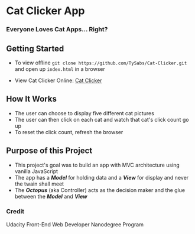 # Cat Clicker App
### Everyone Loves Cat Apps... Right?

## Getting Started
* To view offline ```git clone https://github.com/TySabs/Cat-Clicker.git```
and open up ```index.html``` in a browser

* View Cat Clicker Online: [Cat Clicker](https://tysabs.github.io/Cat-Clicker/)

## How It Works
* The user can choose to display five different cat pictures
* The user can then click on each cat and watch that cat's click count go up
* To reset the click count, refresh the browser

## Purpose of this Project
* This project's goal was to build an app with MVC architecture using vanilla JavaScript
* The app has a ***Model*** for holding data and a ***View*** for display and never the twain shall meet
* The ***Octopus*** (aka Controller) acts as the decision maker and the glue between the ***Model*** and ***View***

### Credit
Udacity Front-End Web Developer Nanodegree Program

